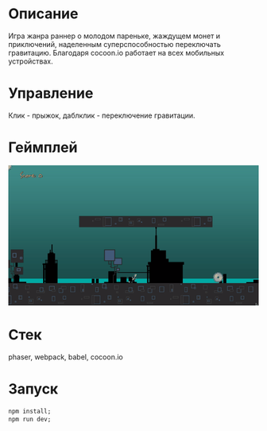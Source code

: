# Описание
Игра жанра раннер о молодом пареньке, жаждущем монет и приключений, наделенным суперспособностью переключать гравитацию.
Благодаря cocoon.io работает на всех мобильных устройствах.
# Управление
Клик - прыжок, даблклик - переключение гравитации.
# Геймплей
<p align="center">
  <img src="https://github.com/nickbullock/gifster/raw/master/gravity-runner.gif">
</p>

# Стек
phaser, webpack, babel, cocoon.io
# Запуск
```
npm install;
npm run dev;
```




